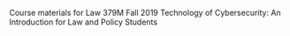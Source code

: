 Course materials for Law 379M Fall 2019
Technology of Cybersecurity: An Introduction for Law and Policy Students
